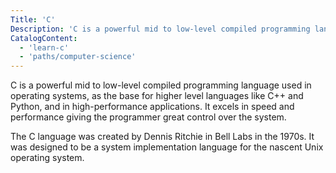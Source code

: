 ```yaml
---
Title: 'C'
Description: 'C is a powerful mid to low-level compiled programming language used in operating systems, as the base for higher level languages like C++ and Python, and in high-performance applications. It excels in speed and performance giving the programmer great control over the system. The C language was created by Dennis Ritchie in Bell Labs in the 1970s. It was designed to be a system implementation language for the nascent Unix operating system.'
CatalogContent:
  - 'learn-c'
  - 'paths/computer-science'
---
```


C is a powerful mid to low-level compiled programming language used in operating systems, as the base for higher level languages like C++ and Python, and in high-performance applications. It excels in speed and performance giving the programmer great control over the system.

The C language was created by Dennis Ritchie in Bell Labs in the 1970s. It was designed to be a system implementation language for the nascent Unix operating system.
